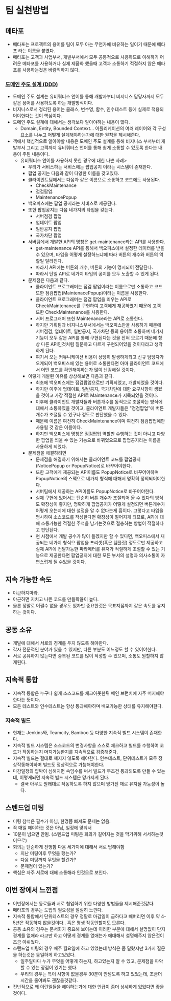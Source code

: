 # 팀 실천방법

## 메타포
- 메타포는 프로젝트의 용어를 팀이 모두 아는 무언가에 비유하는 일이기 때문에 메타포 라는 이름을 붙였다.
- 메타포는 고객과 사업부서, 개발부서에서 모두 공통적으로 사용하므로 이해하기 어려운 메타포를 사용하거나 실제 제품화 했을때 고객과 소통하기 적절하지 않은 메타포를 사용하는것은 바람직하지 않다.
### [도메인 주도 설계 (DDD)](https://en.wikipedia.org/wiki/Domain-driven_design)
- 도메인 주도 설계는 유비쿼터스 언어를 통해 개발자부터 비지니스 담당자까지 모두 같은 용어를 사용하도록 하는 개발방식이다.
- 비지니스로서 정리된 용어는 클래스, 변수명, 함수, 인수테스트 등에 실제로 적용되어야한다는 것이 핵심이다.
- 도메인 주도 설계에 대해서는 생각보다 알아야하는 내용이 많다.
    - Domain, Entity, Bounded Context... 어플리케이션의 여러 레이어와 각 구성요소를 나누고 어떻게 설계해야하는가에 대한 원칙을 제시해준다.
- 책에서 핵심적으로 알아야할 내용은 도메인 주도 설계를 통해 비지니스 부서부터 개발부서 그리고 고객까지 유비쿼터스 언어를 통해 쉽게 소통할 수 있도록 한다는 내용이 주된 내용이다.
    - 유비쿼터스 언어를 사용하지 못한 경우에 대한 나쁜 사례>
        - 우리가 서비스하는 서비스에는 팝업공지 이라는 시스템이 존재한다.
        - 팝업 공지는 다음과 같이 다양한 이름을 갖고있다.
        - 클라이언트팀에서는 다음과 같은 이름으로 소통하고 코드에도 사용된다.
            - CheckMaintenance
            - 점검팝업.
            - MaintenancePopup
        - 백오피스에는 팝업 공지라는 서비스로 제공된다.
        - 또한 팝업공지는 다음 네가지의 타입을 갖는다.
            - 서버점검 팝업
            - 업데이트 팝업
            - 일반공지 팝업
            - 국가차단 팝업
        - 서버팀에서 개발한 API의 명칭은 get-maintenance라는 API를 사용한다.
            - get-maintenance API를 통해서 백오피스에서 설정한 데이터를 받을 수 있으며, 타입을 어떻게 설정하느냐에 따라 버튼의 개수와 버튼의 역할일 달라진다.
            - 따라서 API에는 버튼의 개수, 버튼의 기능이 명시되어 전달된다.
            - 따라서 단일 API로 네가지 타입의 공지를 모두 노출할 수 있게 된다.
        - 문제점은 다음과 같다.
            - 클라이언트 프로그래머는 점검 팝업이라는 이름으로만 소통하고 코드 또한 점검팝업(MaintenacePopup)이라는 이름을 사용한다.
            - 클라이언트 프로그래머는 점검 팝업을 띄우는 API로 CheckMaintenance를 구현하여 고객에게 재공하였기 때문에 고객 또한 CheckMaintenance를 사용한다.
            - 서버 프로그래머 또한 Maintenance라는 API로 소통한다.
            - 하지만 기획팀과 비지니스부서에서는 백오피스만을 사용하기 때문에 서버점검, 업데이트, 일반공지, 국가차단 등의 용어로 소통하며 네가지 기능이 모두 같은 API를 통해 구현된다는 것을 전혀 모르기 때문에 항상 다른 API인것처럼 질문하고 다르게 구현되어있을 것이다라고 생각하게 된다.
            - 여기서 오는 커뮤니케이션 비용이 상당히 발생하게되고 신규 담당자가 오게되어 백오피스에 있는 용어로 소통한다면 아마 클라이언트 코드에서 어떤 코드를 확인해야하는가 많이 난감해질 것이다.
        - 이렇게 개발된 이유를 상상해보면 다음과 같다.
            - 최초에 백오피스에는 점검팝업으로만 기획되었고, 개발되었을 것이다.
            - 하지만 이후에 업데이트, 일반공지, 국가차단에 대한 요구사항이 생겼을 것이고 가장 적절한 API로 Maintenance가 지목되었을 것이다.
            - 이후에 클라이언트 개발자들과 버튼개수를 동적으로 조절하는 방식에 대해서 소통하였을 것이고, 쿨라이언트 개발자들은 "점검팝업"에 버튼 개수가 조절될 수 있구나 정도로 판단했을 수 있다.
            - 때문에 이름은 여전히 CheckMaintenance이며 여전히 점검팝업에만 사용될 것 같은 이름이다.
            - 하지만 백오피스에 명칭은 점검팝업 역할만 수행하는 것이 아니고 다양한 팝업을 띄울 수 있는 기능으로 바뀌었으므로 팝업공지라는 이름을 사용하게 되었다.
        - 문제점을 해결하려면
            - 문제점을 해결하기 위해서는 클라이언트 코드를 팝업공지(NoticePopup or PopupNotice)로 바꾸어야한다.
            - 또한 고객에게 제공되는 API이름도 PopupNotice로 바꾸어야하며 PopupNotice의 스팩으로 네가지 형식에 대해서 명확히 정의되어야한다.
            - 서버팀에서 제공하는 API이름도 PopupNotice로 바꾸어야한다.
            - 실제 구현에 있어서는 단순히 버튼 개수가 조절되어 올 수 있다의 방식도 확장성이 좋지만, 명확하게 팝업공지가 어떻게 설정되면 버튼개수가 어떻게 오는지에 대한 설정을 알 수 없다는게 흠이다. 그렇다고 타입을 명시하여 소스코드를 작성한다면 확장성이 떨어지게 되므로, API에 대해 소통가능한 적절한 주석을 남기는것으로 절충하는 방법이 적절하다고 판단된다.
            - 현 시점에서 개발 공수가 많이 들겠지만 할 수 있다면, 백오피스에서 재공되는 네가지 형식으 팝업을 프리셋(혹은 템플릿) 정도로만 제공하고 실제 API에 전달가능한 파라메터를 유저가 적절하게 조절할 수 있는 기능으로 제공한다면 팝업공지에 대한 모든 부서의 설명과 의사소통이 자연스럽게 될 수있을 것이다.

## 지속 가능한 속도
- 야근하지마라.
- 야근하면 지치고 나쁜 코드를 만들확율이 높다.
- 물론 정말로 어쩔수 없을 경우도 있자만 중요한것은 목표지점까지 같은 속도를 유지하는 것이다.

## 공동 소유
- 개발에 대해서 서로의 경계를 두지 않도록 해야한다.
- 각자 전문적인 분야가 있을 수 있지만, 다른 부분도 어느정도 할 수 있어야한다.
- 서로 공유하지 않는다면 중복된 코드를 많이 작성할 수 있으며, 소통도 원할하지 않게된다.

## 지속적 통합
- 지속적 통합은 누구나 쉽게 소스코드를 체크아웃한뒤 메인 브런치에 자주 머지해야한다는 뜻이다.
- 모든 테스트와 인수테스트는 항상 통과해야하며 배포가능한 상태를 유지해야한다.

### 지속적 빌드
- 현재는 Jenkins와, Teamcity, Bamboo 등 다양한 지속적 빌드 시스템이 존재한다.
- 지속적 빌드 시스템은 소스코드의 변경사항을 스스로 체크하고 빌드를 수행하여 코드가 작동하는지 머지가능한지를 지속적으로 검증해준다.
- 지속적 빌드는 절대로 꺠지지 않도록 해야한다. 인수테스트, 단위테스트가 모두 정상작동해야하며 빌드도 정상적으로 가능해야한다.
- 마감일정의 압박이 심해지면 속임수를 써서 빌드가 무조건 통과되도록 만들 수 있는데, 이렇게되면 지속적 빌드 시스템은 망가지게 된다.
    - 결국 아무도 원래대로 작동하도록 하지 않으며 망가진 채로 유지될 가능성이 높다.

## 스텐드업 미팅
- 미팅 참석은 필수가 아님, 한명쯤 빠져도 문제는 없음.
- 꼭 매일 해야하는 것은 아님, 일정에 맞춰서
- 10분이 넘으면 안됨. (스텐드업 미팅은 회의가 길어지는 것을 막기위해 서서하는것 이므로)
- 회의는 단순하게 진행함 다음 세가지에 대해서 서로 답해야함
    - 지난 미팅이후 무엇을 했는가?
    - 다음 미팅까지 무엇을 할건가?
    - 문제점이 있는가?
- 핵심은 자주 서로에 대해 소통해라 인것으로 보인다.

## 이번 장에서 느낀점
- 이번장에서는 동료들과 서로 협업하기 위한 다양한 방법들을 제시해준것같다.
- 메타포의 경우는 도입의 필요성을 절실히 느낀다.
- 지속적 통합에서 단위테스트의 경우 정말로 마감일이 급하다고 빼버리면 이후 약 4-5년은 작동하지 않을것이다.. 혹은 평생 작동안할지도 모른다.
- 공동 소유의 경우는 문서화가 중요해 보이는데 이러한 부분에 대해서 설명없이 단지 경계를 없애라 라고만 하고 어떻게 경계를 없애는가 에대해서 설명해주지 않은것이 조금 아쉬웠다.
- 스탠드업 미팅의 경우 매주 월요일에 하고 있었는데 방식은 좀 달랐지만 3가지 질문을 하는것은 동일하게 하고있었다.
    - 일주일마다 누가 무엇을 어떻게 하는지, 하고있는지 알 수 있고, 문제점을 파악할 수 있는 장점이 있기는 했다.
    - 우리의 경우는 특이 사항이 없을경우 30분이 안넘도록 하고 있었는데, 조금더 시간을 줄여봐도 괜찮을것같다.
- 전반적으로 왜 이런일들을 해야하는가에 대한 언급이 좀더 상세하게 있었다면 좋을것이다.
